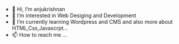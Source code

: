 - 👋 Hi, I’m anjukrishnan
- 👀 I’m interested in  Web Desiging and Development
- 🌱 I’m currently learning Wordpress and CMS and also more about HTML,Css,Javascrpt...
- 📫 How to reach me ...

<!---
anjukrishnan004/anju_krishnan is a ✨ special ✨ repository because its `README.md` (this file) appears on your GitHub profile.
You can click the Preview link to take a look at your changes.
--->
